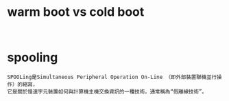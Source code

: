 # warm boot vs cold boot
```


```

# spooling
```
SPOOLing是Simultaneous Peripheral Operation On-Line （即外部裝置聯機並行操作）的縮寫，
它是關於慢速字元裝置如何與計算機主機交換資訊的一種技術，通常稱為“假離線技術”。
```
